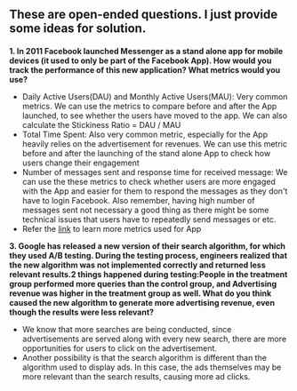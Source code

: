 These are open-ended questions. I just provide some ideas for solution. <h4> 
-----------------------------------------------------
**1. In 2011 Facebook launched Messenger as a stand alone app for mobile devices (it used to only be part of the Facebook App). How would you track the performance of this new application? What metrics would you use?**
* Daily Active Users(DAU) and Monthly Active Users(MAU): Very common metrics. We can use the metrics to compare before and after the App launched,
to see whether the users have moved to the app. We can also calculate the Stickiness Ratio = DAU / MAU
* Total Time Spent: Also very common metric, especially for the App heavily relies on the advertisement for revenues. 
We can use this metric before and after the launching of the stand alone App to check how users change their engagement
* Number of messages sent and response time for received message: We can use the these metrics to check whether users are more engaged with the App and easier for them to respond the messages as they don't have to login Facebook.
Also remember, having high number of messages sent not necessary a good thing as there might be some technical issues that users have to repeatedly send messages or etc.
* Refer the [link](https://savvyapps.com/blog/mobile-app-analytics) to learn more metrics used for App
  
**3. Google has released a new version of their search algorithm, for which they used A/B testing. During the testing process, engineers realized that the new algorithm was not implemented correctly and returned less relevant results.2 things happened during testing:People in the treatment group performed more queries than the control group, and Advertising revenue was higher in the treatment group as well. What do you think caused the new algorithm to generate more advertising revenue, even though the results were less relevant?**
* We know that more searches are being conducted, since advertisements are served along with every new search, there are more opportunities for users to click on the advertisement. 
* Another possibility is that the search algorithm is different than the algorithm used to display ads. In this case, the ads themselves may be more relevant than the search results, causing more ad clicks.

